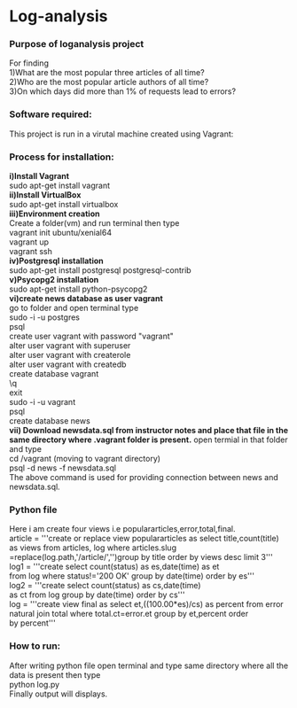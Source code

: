 # Log-analysis                                                                                                    
### Purpose of loganalysis project  
For finding                                                                              
1)What are the most popular three articles of all time?                                                                   
2)Who are the most popular article authors of all time?                                                                 
3)On which days did more than 1% of requests lead to errors?                                                                
### Software required:                                                                                                  
This project is run in a virutal machine created using Vagrant:                                                            
### Process for installation:                                                                   
**i)Install Vagrant**                                                                                  
    sudo apt-get install vagrant                                                                                       
**ii)Install VirtualBox**                                                                                                    
    sudo apt-get install virtualbox                                                                                  
**iii)Environment creation**                                                                                                
 Create a folder(vm) and run terminal then type                                                           
    vagrant init ubuntu/xenial64                                                                                        
    vagrant up                                                                                        
    vagrant ssh                                                                                                       
**iv)Postgresql installation**                                                                         
    sudo apt-get install postgresql postgresql-contrib                                                               
 **v)Psycopg2 installation**                                                                                              
    sudo apt-get install python-psycopg2                                                                  
 **vi)create news database as user vagrant**                                                                        
    go to folder and open terminal type                                                                               
    sudo -i -u postgres                                                                                            
    psql                                                                                                            
    create user vagrant with password "vagrant"                                                                      
    alter user vagrant with superuser                                                                               
    alter user vagrant with createrole                                                                           
    alter user vagrant with createdb                                                                                         
    create database vagrant                                                                                          
    \q                                                                                                                     
    exit                                                                      
    sudo -i -u vagrant                                                                                                   
    psql                                                                                                                    
    create database news                                                                                                
**vii) Download newsdata.sql from instructor notes and place that file in the same directory where .vagrant folder is present.** 
     open termial in that folder and type                                                                                    
        cd /vagrant  (moving to vagrant directory)                                                                        
        psql -d news -f newsdata.sql                                                                              
     The above command is used for providing connection between news and newsdata.sql.                                       
### Python file                                                                                               
Here i am create four views i.e populararticles,error,total,final.                                                         
article = '''create or replace view populararticles as select title,count(title) as views from articles, log where articles.slug =replace(log.path,'/article/','')group by title order by views desc limit 3'''                                
log1 = '''create select count(status) as es,date(time) as et                                                               
          from log where status!='200 OK' group by date(time) order by es'''                                               
log2 = '''create select count(status) as cs,date(time)                                                           
          as ct from log group by date(time) order by cs'''                                                  
log = '''create view final as select  et,((100.00*es)/cs) as percent from error                                          
         natural join total where total.ct=error.et group by et,percent order                                  
         by percent'''                                                        
 ### How to run:                                                        
  After writing python file open terminal and type same directory where all the data is present then type                    
         python log.py                                    
  Finally output will displays.
